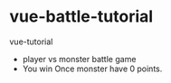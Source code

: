 # vue-battle-tutorial

vue-tutorial

 - player vs monster battle game
 - You win Once monster have 0 points.
